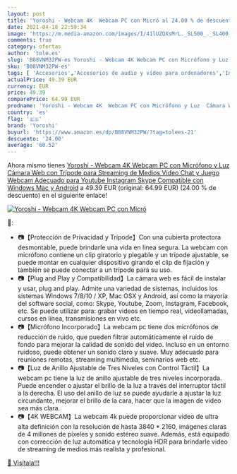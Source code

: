 ```yaml
---
layout: post
title: 'Yoroshi - Webcam 4K  Webcam PC con Micró al 24.00 % de descuento'
date: 2021-04-18 22:59:34
image: 'https://m.media-amazon.com/images/I/41lUZQXsMrL._SL500_._SL400_.jpg'
comments: true
category: ofertas
author: 'tole.es'
slug: 'B08VNM32PW-es Yoroshi - Webcam 4K Webcam PC con Micrófono y Luz Cámara...'
sku: 'B08VNM32PW-es'
tags: [ 'Accesorios','Accesorios de audio y vídeo para ordenadores','Informática','Webcams y telefonía VoIP','android','yoroshi', ]
actualPrice: 49.39 EUR
currency: EUR
price: 49.39
comparePrice: 64.99 EUR
prodname: 'Yoroshi - Webcam 4K  Webcam PC con Micrófono y Luz  Cámara Web con Trípode para Streaming de Medios  Video Chat y Juego  Webcam Adecuado para Youtube  Instagram  Skype  Compatible con Windows  Mac y Android'
country: 'es'
flag: '🇪🇸'
brand: 'Yoroshi'
buyurl: 'https://www.amazon.es/dp/B08VNM32PW/?tag=tolees-21'
descuento: '24.00'
average: '60.52'
---
```


Ahora mismo tienes [Yoroshi - Webcam 4K  Webcam PC con Micrófono y Luz  Cámara Web con Trípode para Streaming de Medios  Video Chat y Juego  Webcam Adecuado para Youtube  Instagram  Skype  Compatible con Windows  Mac y Android](https://www.amazon.es/dp/B08VNM32PW/?tag=tolees-21) a 49.39 EUR (original: 64.99 EUR) (24.00 %  de descuento) en el siguiente enlace!

[![Yoroshi - Webcam 4K  Webcam PC con Micró](https://m.media-amazon.com/images/I/41lUZQXsMrL._SL500_._SL400_.jpg)](https://www.amazon.es/dp/B08VNM32PW/?tag=tolees-21)

🔎:

- 📷【Protección de Privacidad y Trípode】Con una cubierta protectora desmontable, puede brindarle una vida en línea segura. La webcam con micrófono contiene un clip giratorio y plegable y un trípode ajustable, se puede montar en cualquier dispositivo girando el clip de fijación y también se puede conectar a un trípode para su uso.
- 📷【Plug and Play y Compatibilidad】La cámara web es fácil de instalar y usar, plug and play. Admite una variedad de sistemas, incluidos los sistemas Windows 7/8/10 / XP, Mac OSX y Android, así como la mayoría del software social, como: Skype, Youtube, Zoom, Instagram, Facebook, etc. Se puede utilizar para: grabar videos en tiempo real, videollamadas, cursos en línea, transmisiones en vivo etc.
- 📷【Micrófono Incorporado】La webcam pc tiene dos micrófonos de reducción de ruido, que pueden filtrar automáticamente el ruido de fondo para mejorar la calidad de sonido del video. Incluso en un entorno ruidoso, puede obtener un sonido claro y suave. Muy adecuado para reuniones remotas, streaming multimedia, seminarios web etc.
- 📷【Luz de Anillo Ajustable de Tres Niveles con Control Táctil】La webcam pc tiene la luz de anillo ajustable de tres niveles incorporada. Puede encender o ajustar el brillo de la luz a través del interruptor táctil a la derecha. El uso del anillo de luz se puede ayudarle a ajustar la luz circundante, mejorar el brillo de la cara, hacer que la imagen de video sea más clara.
- 📷【4K WEBCAM】La webcam 4k puede proporcionar video de ultra alta definición con la resolución de hasta 3840 * 2160, imágenes claras de 4 millones de píxeles y sonido estéreo suave. Además, está equipado con corrección de luz automática y tecnología HDR para brindarle video de streaming de medios más realista y profesional.

[🛒 Visítala!!!](https://www.amazon.es/dp/B08VNM32PW/?tag=tolees-21)
